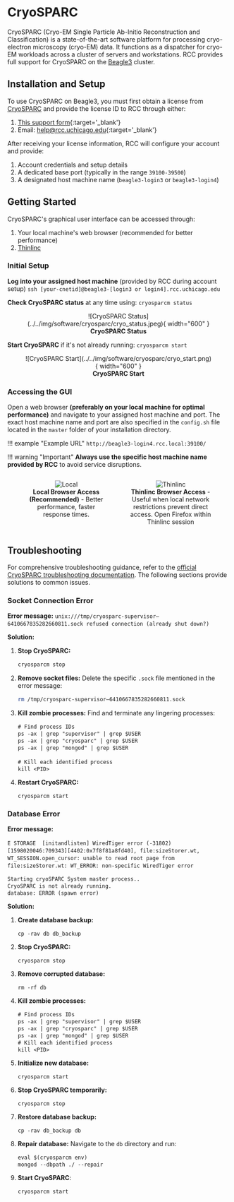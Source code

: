 # CryoSPARC

CryoSPARC (Cryo-EM Single Particle Ab-Initio Reconstruction and Classification) is a state-of-the-art software platform for processing cryo-electron microscopy (cryo-EM) data. It functions as a dispatcher for cryo-EM workloads across a cluster of servers and workstations. RCC provides full support for CryoSPARC on the [Beagle3](../../beagle3-overview.md) cluster.

## Installation and Setup

To use CryoSPARC on Beagle3, you must first obtain a license from <a href='https://cryosparc.com/download' target='_blank'>CryoSPARC</a> and provide the license ID to RCC through either:

1. [This support form](https://rcc.uchicago.edu/support-and-services/consulting-and-technical-support){:target='_blank'}
2. Email: [help@rcc.uchicago.edu](mailto:help@rcc.uchicago.edu){:target='_blank'}

After receiving your license information, RCC will configure your account and provide:

1. Account credentials and setup details
2. A dedicated base port (typically in the range ``39100-39500``)
3. A designated host machine name (``beagle3-login3`` or ``beagle3-login4``)

## Getting Started

CryoSPARC's graphical user interface can be accessed through:

1. Your local machine's web browser (recommended for better performance)
2. [Thinlinc](../../thinlinc/main.md) 

### Initial Setup

**Log into your assigned host machine** (provided by RCC during account setup)
    ```
    ssh [your-cnetid]@beagle3-[login3 or login4].rcc.uchicago.edu
    ```

**Check CryoSPARC status** at any time using:
    ```
    cryosparcm status
    ```

<figure markdown="span", align="center">
  ![CryoSPARC Status](../../img/software/cryosparc/cryo_status.jpeg){ width="600" }
  <figcaption><b>CryoSPARC Status</b></figcaption>
</figure>

**Start CryoSPARC** if it's not already running:
    ```
    cryosparcm start
    ```

<figure markdown="span", align="center">
  ![CryoSPARC Start](../../img/software/cryosparc/cryo_start.png){ width="600" }
  <figcaption><b>CryoSPARC Start</b></figcaption>
</figure>

### Accessing the GUI
Open a web browser **(preferably on your local machine for optimal performance)**  and navigate to your assigned host machine and port. The exact host machine name and port are also specified in the ``config.sh`` file located in the ``master`` folder of your installation directory.

!!! example "Example URL"
    ``http://beagle3-login4.rcc.local:39100/``

!!! warning "Important"
    **Always use the specific host machine name provided by RCC** to avoid service disruptions.

<div style="display: flex; justify-content: space-between; align-items: flex-start;">
  <figure style="width:48%; margin-right:2%; text-align: center;">
    <img src="../../../img/software/cryosparc/local_gui.png" alt="Local" style="width:100%;">
    <figcaption><b>Local Browser Access (Recommended)</b> - Better performance, faster response times.</figcaption>
  </figure>
  <figure style="width:48%; text-align: center;">
    <img src="../../../img/software/cryosparc/thinlinc_gui.png" alt="Thinlinc" style="width:100%;">
    <figcaption><b>Thinlinc Browser Access</b> - Useful when local network restrictions prevent direct access. Open Firefox within Thinlinc session</figcaption>
  </figure>
</div>
<!-- <figcaption style="text-align:center;"><b>CryoSPARC GUI Access Methods</b></figcaption> -->


## Troubleshooting

For comprehensive troubleshooting guidance, refer to the [official CryoSPARC troubleshooting documentation](https://guide.cryosparc.com/setup-configuration-and-management/troubleshooting). The following sections provide solutions to common issues.

### Socket Connection Error

**Error message:** ``unix:///tmp/cryosparc-supervisor–6410667835282660811.sock refused connection (already shut down?)``

**Solution:**

1. **Stop CryoSPARC:**
    ```bash
    cryosparcm stop
    ```

2. **Remove socket files:** Delete the specific `.sock` file mentioned in the error message:
    ```bash
    rm /tmp/cryosparc-supervisor–6410667835282660811.sock
    ```   

3. **Kill zombie processes:** Find and terminate any lingering processes:
    ```
    # Find process IDs
    ps -ax | grep "supervisor" | grep $USER 
    ps -ax | grep "cryosparc" | grep $USER 
    ps -ax | grep "mongod" | grep $USER 
    
    # Kill each identified process
    kill <PID>
    ```

4. **Restart CryoSPARC:**
    ```
    cryosparcm start
    ```
<!-- ### Database Connection Failure

1. Kill the mongo processes. You can find the process IDs using:

```ps -ax | grep “mongod”```
```kill <PID>```

2. Delete the ``.lock`` file at ``<cryosparc-install-dir>/db``

3. Start CryoSPARC again using:

```cryosparcm start``` -->

### Database Error

**Error message:**

```E STORAGE  [initandlisten] WiredTiger error (-31802) [1598020046:709343][4402:0x7f8f81a8fd40], file:sizeStorer.wt, WT_SESSION.open_cursor: unable to read root page from file:sizeStorer.wt: WT_ERROR: non-specific WiredTiger error```

```
Starting cryoSPARC System master process..
CryoSPARC is not already running.
database: ERROR (spawn error)
```
**Solution:**

1. **Create database backup:**
    ```
    cp -rav db db_backup
    ```

2. **Stop CryoSPARC:**
    ```
    cryosparcm stop
    ```

3. **Remove corrupted database:**
    ```
    rm -rf db
    ```

4. **Kill zombie processes:**
    ```
    # Find process IDs
    ps -ax | grep "supervisor" | grep $USER 
    ps -ax | grep "cryosparc" | grep $USER 
    ps -ax | grep "mongod" | grep $USER 
    # Kill each identified process
    kill <PID>
    ```
5. **Initialize new database:**
    ```
    cryosparcm start
    ```

6. **Stop CryoSPARC temporarily:**
    ```
    cryosparcm stop
    ```

7. **Restore database backup:**
    ```
    cp -rav db_backup db
    ```

8. **Repair database:** Navigate to the ``db`` directory and run:
    ```
    eval $(cryosparcm env)
    mongod --dbpath ./ --repair
    ```

9. **Start CryoSPARC**:
    ```
    cryosparcm start
    ```



